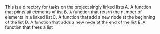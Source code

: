 This is a directory for tasks on the project singly linked lists
A. A function that prints all elements of list
B. A function that return the number of elements in a linked list 
C. A function that add a new node at the beginning of the list
D. A function that adds a new node at the end of the list
E. A function that frees a list
